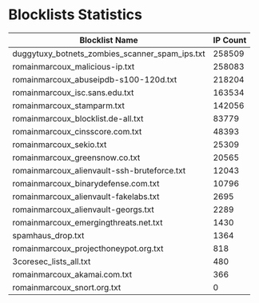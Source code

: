 # Blocklists Statistics
| Blocklist Name | IP Count |
|----|----|
| duggytuxy_botnets_zombies_scanner_spam_ips.txt | 258509 |
| romainmarcoux_malicious-ip.txt | 258083 |
| romainmarcoux_abuseipdb-s100-120d.txt | 218204 |
| romainmarcoux_isc.sans.edu.txt | 163534 |
| romainmarcoux_stamparm.txt | 142056 |
| romainmarcoux_blocklist.de-all.txt | 83779 |
| romainmarcoux_cinsscore.com.txt | 48393 |
| romainmarcoux_sekio.txt | 25309 |
| romainmarcoux_greensnow.co.txt | 20565 |
| romainmarcoux_alienvault-ssh-bruteforce.txt | 12043 |
| romainmarcoux_binarydefense.com.txt | 10796 |
| romainmarcoux_alienvault-fakelabs.txt | 2695 |
| romainmarcoux_alienvault-georgs.txt | 2289 |
| romainmarcoux_emergingthreats.net.txt | 1430 |
| spamhaus_drop.txt | 1364 |
| romainmarcoux_projecthoneypot.org.txt | 818 |
| 3coresec_lists_all.txt | 480 |
| romainmarcoux_akamai.com.txt | 366 |
| romainmarcoux_snort.org.txt | 0 |
